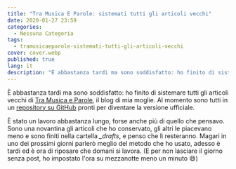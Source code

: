 ```yaml
---
title: "Tra Musica E Parole: sistemati tutti gli articoli vecchi"
date: 2020-01-27 23:59
categories:
  - Nessuna Categoria
tags:
  - tramusicaeparole-sistemati-tutti-gli-articoli-vecchi
cover: cover.webp
published: true
lang: it
description: "È abbastanza tardi ma sono soddisfatto: ho finito di sistemare tutti gli articoli vecchi di Tra Musica e Parole, il blog di mia moglie. Al momento sono tutti in un repository su GitHub pronti per diventare la versione ufficiale."
---
```


È abbastanza tardi ma sono soddisfatto: ho finito di sistemare tutti gli articoli vecchi di [Tra Musica e Parole](https://tramusicaeparole.com/), il blog di mia moglie. Al momento sono tutti in un [repository su GitHub](https://github.com/el3um4s/tra-musica-e-parole) pronti per diventare la versione ufficiale.

È stato un lavoro abbastanza lungo, forse anche più di quello che pensavo. Sono una novantina gli articoli che ho conservato, gli altri le piacevano meno e sono finiti nella cartella _\_drafts_, e penso che lì resteranno. Magari in uno dei prossimi giorni parlerò meglio del metodo che ho usato, adesso è tardi ed è ora di riposare che domani si lavora. (E per non lasciare il giorno senza post, ho impostato l'ora su mezzanotte meno un minuto :smile:)
